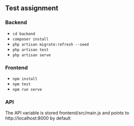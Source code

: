 ## Test assignment
### Backend
* `cd backend`
* `composer install`
* `php artisan migrate:refresh --seed`
* `php artisan test` 
* `php artisan serve`
### Frontend
* `npm install`
* `npm test`
* `npm run serve`

### API
The API variable is stored frontend/src/main.js and points to http://localhost:8000 by default